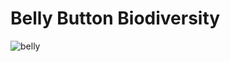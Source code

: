 # Belly Button Biodiversity

![belly](https://github.com/UoT-Bootcamp/Plot.ly-Challenge/blob/master/belly_button.jpeg)
